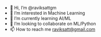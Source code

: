 - 👋 Hi, I’m @raviksattgm
- 👀 I’m interested in Machine Learning
- 🌱 I’m currently learning AI/ML
- 💞️ I’m looking to collaborate on ML/Python
- 📫 How to reach me raviksatt@gmail.com

<!---
raviksattgm/raviksattgm is a ✨ special ✨ repository because its `README.md` (this file) appears on your GitHub profile.
You can click the Preview link to take a look at your changes.
--->
